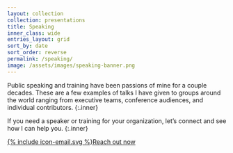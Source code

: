 ```yaml
---
layout: collection
collection: presentations
title: Speaking
inner_class: wide
entries_layout: grid
sort_by: date
sort_order: reverse
permalink: /speaking/
image: /assets/images/speaking-banner.png
---
```


Public speaking and training have been passions of mine for a couple decades. These are a few examples of talks I have given to groups around the world ranging from executive teams, conference audiences, and individual contributors.
{:.inner}

If you need a speaker or training for your organization, let’s connect and see how I can help you.
{:.inner}

<p><a href="mailto:BSN%20Design%20%3Cinfo%40bsn.design%3E?subject=I%20would%20like%20you%20to%20come%20speak" class="btn"><span class="icon">{% include icon-email.svg %}</span>Reach out now</a></p>
